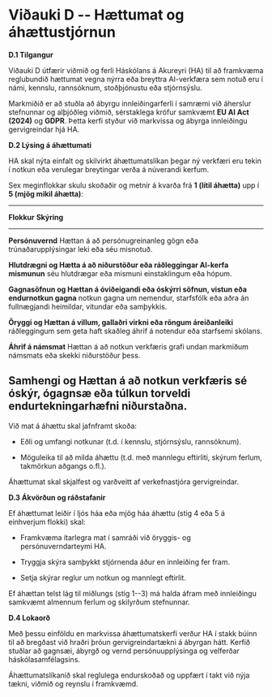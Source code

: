 # Viðauki D -- Hættumat og áhættustjórnun 

**D.1 Tilgangur**

Viðauki D útfærir viðmið og ferli Háskólans á Akureyri (HA) til að
framkvæma reglubundið hættumat vegna nýrra eða breyttra AI-verkfæra sem
notuð eru í námi, kennslu, rannsóknum, stoðþjónustu eða stjórnsýslu.

Markmiðið er að stuðla að ábyrgu innleiðingarferli í samræmi við
áherslur stefnunnar og alþjóðleg viðmið, sérstaklega kröfur samkvæmt
**EU AI Act (2024)** og **GDPR**. Þetta kerfi styður við markvissa og
ábyrga innleiðingu gervigreindar hjá HA.

**D.2 Lýsing á áhættumati**

HA skal nýta einfalt og skilvirkt áhættumatslíkan þegar ný verkfæri eru
tekin í notkun eða verulegar breytingar verða á núverandi kerfum.

Sex meginflokkar skulu skoðaðir og metnir á kvarða frá **1 (lítil
áhætta)** upp í **5 (mjög mikil áhætta)**:

  -----------------------------------------------------------------------
  **Flokkur**         **Skýring**
  ------------------- ---------------------------------------------------
  **Persónuvernd**    Hættan á að persónugreinanleg gögn eða
                      trúnaðarupplýsingar leki eða séu misnotuð.

  **Hlutdrægni og     Hætta á að niðurstöður eða ráðleggingar AI-kerfa
  mismunun**          séu hlutdrægar eða mismuni einstaklingum eða hópum.

  **Gagnasöfnun og    Hættan á óviðeigandi eða óskýrri söfnun, vistun eða
  endurnotkun gagna** notkun gagna um nemendur, starfsfólk eða aðra án
                      fullnægjandi heimildar, vitundar eða samþykkis.

  **Öryggi og         Hættan á villum, gallaðri virkni eða röngum
  áreiðanleiki**      ráðleggingum sem geta haft skaðleg áhrif á notendur
                      eða starfsemi skólans.

  **Áhrif á námsmat** Hættan á að notkun verkfæris grafi undan markmiðum
                      námsmats eða skekki niðurstöður þess.

  **Samhengi og       Hættan á að notkun verkfæris sé óskýr, ógagnsæ eða
  túlkun**            torveldi endurtekningarhæfni niðurstaðna.
  -----------------------------------------------------------------------

Við mat á áhættu skal jafnframt skoða:

-   Eðli og umfangi notkunar (t.d. í kennslu, stjórnsýslu, rannsóknum).

-   Möguleika til að milda áhættu (t.d. með mannlegu eftirliti, skýrum
    ferlum, takmörkun aðgangs o.fl.).

Áhættumat skal skjalfest og varðveitt af verkefnastjóra gervigreindar.

**D.3 Ákvörðun og ráðstafanir**

Ef áhættumat leiðir í ljós háa eða mjög háa áhættu (stig 4 eða 5 á
einhverjum flokki) skal:

-   Framkvæma ítarlegra mat í samráði við öryggis- og
    persónuverndarteymi HA.

-   Tryggja skýra samþykkt stjórnenda áður en innleiðing fer fram.

-   Setja skýrar reglur um notkun og mannlegt eftirlit.

Ef áhættan telst lág til miðlungs (stig 1--3) má halda áfram með
innleiðingu samkvæmt almennum ferlum og skilyrðum stefnunnar.

**D.4 Lokaorð**

Með þessu einföldu en markvissa áhættumatskerfi verður HA í stakk búinn
til að bregðast við hraðri þróun gervigreindartækni á ábyrgan hátt.
Kerfið stuðlar að gagnsæi, ábyrgð og vernd persónuupplýsinga og
velferðar háskólasamfélagsins.

Áhættumatslíkanið skal reglulega endurskoðað og uppfært í takt við nýja
tækni, viðmið og reynslu í framkvæmd.
